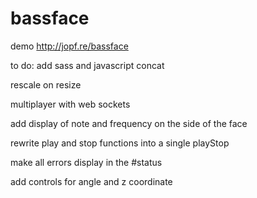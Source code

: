 # bassface
demo http://jopf.re/bassface

to do:
add sass and javascript concat

rescale on resize

multiplayer with web sockets

add display of note and frequency on the side of the face

rewrite play and stop functions into a single playStop

make all errors display in the #status

add controls for angle and z coordinate
